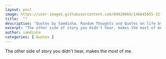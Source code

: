 ```yaml
---
layout: post
image: https://user-images.githubusercontent.com/84928666/146645655-32f0336f-bb75-4a02-9252-12e6474a632b.jpg
title:  ""
description: "Quotes by Samdisha. Random Thoughts and Quotes on life by Samdisha Khunger."
excerpt: "The other side of story you didn't hear, makes the most of me."
author: samdisha
categories: [ Quotes ]
---
```


The other side of story you didn't hear, makes the most of me.